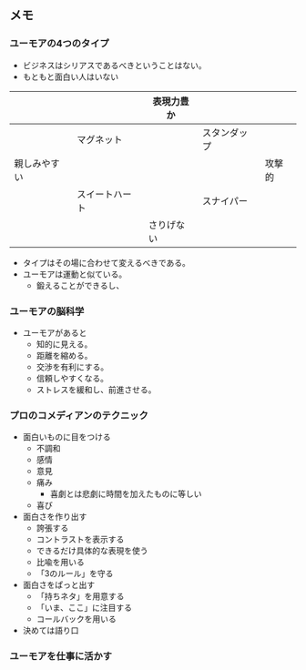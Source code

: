 ## メモ

### ユーモアの4つのタイプ
- ビジネスはシリアスであるべきということはない。
- もともと面白い人はいない

|              |                | 表現力豊か |              |        |
| ------------ | -------------- | ---------- | ------------ | ------ |
|              | マグネット     |            | スタンダップ |        |
| 親しみやすい |                |            |              | 攻撃的 |
|              | スイートハート |            | スナイパー   |        |
|              |                | さりげない |              |        |


- タイプはその場に合わせて変えるべきである。
- ユーモアは運動と似ている。
  - 鍛えることができるし、

### ユーモアの脳科学
- ユーモアがあると 
  - 知的に見える。
  - 距離を縮める。
  - 交渉を有利にする。
  - 信頼しやすくなる。
  - ストレスを緩和し、前進させる。

### プロのコメディアンのテクニック
- 面白いものに目をつける
  - 不調和
  - 感情
  - 意見
  - 痛み
    - 喜劇とは悲劇に時間を加えたものに等しい
  - 喜び
- 面白さを作り出す
  - 誇張する
  - コントラストを表示する
  - できるだけ具体的な表現を使う
  - 比喩を用いる
  - 「3のルール」を守る
- 面白さをぱっと出す
  - 「持ちネタ」を用意する
  - 「いま、ここ」に注目する
  - コールバックを用いる
- 決めては語り口

### ユーモアを仕事に活かす

